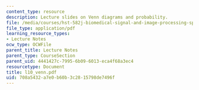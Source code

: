 ```yaml
---
content_type: resource
description: Lecture slides on Venn diagrams and probability.
file: /media/courses/hst-582j-biomedical-signal-and-image-processing-spring-2007/708a5432a7e0b60b3c2815798de7496f_l10_venn.pdf
file_type: application/pdf
learning_resource_types:
- Lecture Notes
ocw_type: OCWFile
parent_title: Lecture Notes
parent_type: CourseSection
parent_uid: 4441427c-7995-6b09-6013-eca4f68a3ec4
resourcetype: Document
title: l10_venn.pdf
uid: 708a5432-a7e0-b60b-3c28-15798de7496f
---
```

